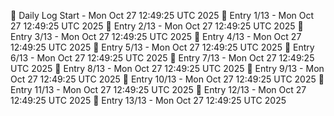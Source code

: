 📅 Daily Log Start - Mon Oct 27 12:49:25 UTC 2025
📌 Entry 1/13 - Mon Oct 27 12:49:25 UTC 2025
📌 Entry 2/13 - Mon Oct 27 12:49:25 UTC 2025
📌 Entry 3/13 - Mon Oct 27 12:49:25 UTC 2025
📌 Entry 4/13 - Mon Oct 27 12:49:25 UTC 2025
📌 Entry 5/13 - Mon Oct 27 12:49:25 UTC 2025
📌 Entry 6/13 - Mon Oct 27 12:49:25 UTC 2025
📌 Entry 7/13 - Mon Oct 27 12:49:25 UTC 2025
📌 Entry 8/13 - Mon Oct 27 12:49:25 UTC 2025
📌 Entry 9/13 - Mon Oct 27 12:49:25 UTC 2025
📌 Entry 10/13 - Mon Oct 27 12:49:25 UTC 2025
📌 Entry 11/13 - Mon Oct 27 12:49:25 UTC 2025
📌 Entry 12/13 - Mon Oct 27 12:49:25 UTC 2025
📌 Entry 13/13 - Mon Oct 27 12:49:25 UTC 2025
